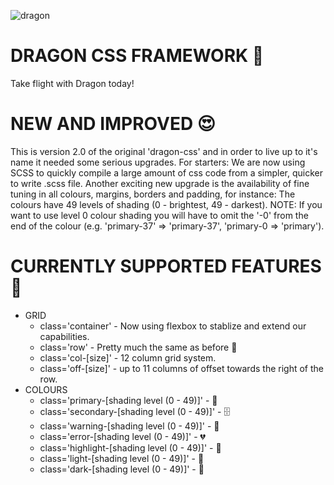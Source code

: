 ![dragon](https://user-images.githubusercontent.com/20080981/125921861-8e43b043-527a-44c2-a31f-efdff097427a.png)

# DRAGON CSS FRAMEWORK 🤑
Take flight with Dragon today! 

# NEW AND IMPROVED 😍
This is version 2.0 of the original 'dragon-css' and in order to live up to it's name it needed some serious upgrades. For starters: We are now using SCSS to quickly compile a large amount of css code from a simpler, quicker to write .scss file. Another exciting new upgrade is the availability of fine tuning in all colours, margins, borders and padding, for instance: The colours have 49 levels of shading (0 - brightest, 49 - darkest). NOTE: If you want to use level 0 colour shading you will have to omit the '-0' from the end of the colour (e.g. 'primary-37' => 'primary-37', 'primary-0 => 'primary'). 

# CURRENTLY SUPPORTED FEATURES 🤗
- GRID
  - class='container' - Now using flexbox to stablize and extend our capabilities.
  - class='row' - Pretty much the same as before 😬
  - class='col-[size]' - 12 column grid system.
  - class='off-[size]' - up to 11 columns of offset towards the right of the row.
- COLOURS
  - class='primary-[shading level (0 - 49)]' - 💙
  - class='secondary-[shading level (0 - 49)]' - 🗄
  - class='warning-[shading level (0 - 49)]' - 💛
  - class='error-[shading level (0 - 49)]' - 💔
  - class='highlight-[shading level (0 - 49)]' - 💚
  - class='light-[shading level (0 - 49)]' - 🤍
  - class='dark-[shading level (0 - 49)]' - 🖤
